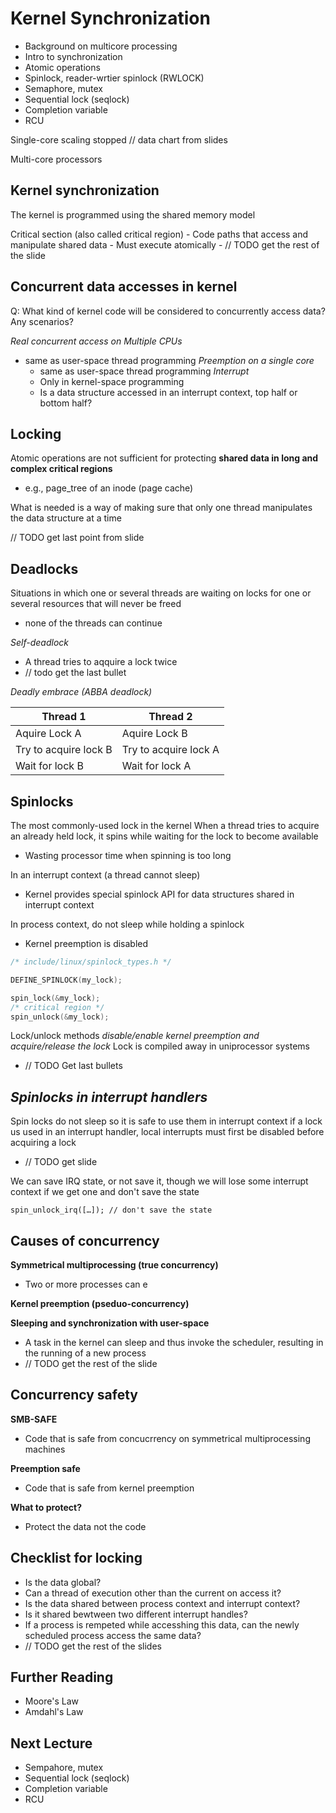 # Kernel Synchronization

- Background on multicore processing
- Intro to synchronization
- Atomic operations
- Spinlock, reader-wrtier spinlock (RWLOCK)
- Semaphore, mutex
- Sequential lock (seqlock)
- Completion variable
- RCU

Single-core scaling stopped
// data chart from slides


Multi-core processors


## Kernel synchronization

The kernel is programmed using the shared memory model

Critical section (also called critical region)
    - Code paths that access and manipulate shared data
    - Must execute atomically
    - // TODO get the rest of the slide 

## Concurrent data accesses in kernel 
Q: What kind of kernel code will be considered to concurrently access data? Any scenarios?

*Real concurrent access on Multiple CPUs*
 - same as user-space thread programming
*Preemption on a single core*
    -  same as user-space thread programming
*Interrupt*
    - Only in kernel-space programming
    - Is a data structure accessed in an interrupt context, top half or bottom half?



## Locking
Atomic operations are not sufficient for protecting **shared data in long and complex critical regions**
- e.g., page_tree of an inode (page cache)

What is needed is a way of making sure that only one thread manipulates the data structure at a time

// TODO get last point from slide


## Deadlocks
Situations in which one or several threads are waiting on locks for one or several resources that will never be freed
-  none of the threads can continue

*Self-deadlock*
- A thread tries to aqquire a lock twice
- // todo get the last bullet

*Deadly embrace (ABBA deadlock)*

| Thread 1 | Thread 2
|-----------------------|-----------------------|
| Aquire Lock A         | Aquire Lock B
| Try to acquire lock B	| Try to acquire lock A
| Wait for lock B       | Wait for lock A


## Spinlocks 

The most commonly-used lock in the kernel
When a thread tries to acquire an already held lock, it spins while waiting for the lock to become available 
- Wasting processor time when spinning is too long

In an interrupt context (a thread cannot sleep)
- Kernel provides special spinlock API for data structures shared in interrupt context

In process context, do not sleep while holding a spinlock
- Kernel preemption is disabled

```c
/* include/linux/spinlock_types.h */

DEFINE_SPINLOCK(my_lock);

spin_lock(&my_lock);
/* critical region */
spin_unlock(&my_lock);
```

Lock/unlock methods *disable/enable kernel preemption and acquire/release the lock*
Lock is compiled away in uniprocessor systems 
 - // TODO Get last bullets 

## *Spinlocks in interrupt handlers*

Spin locks do not sleep so it is safe to use them in interrupt context
if a lock us used in an interrupt handler, local interrupts must first be disabled before acquiring a lock
- // TODO get slide


We can save IRQ state, or not save it, though we will lose some interrupt context if we get one and don't save the state

`spin_unlock_irq([…]); // don't save the state`


## Causes of concurrency

**Symmetrical multiprocessing (true concurrency)**
- Two or more processes can e

**Kernel preemption (pseduo-concurrency)**

**Sleeping and synchronization with user-space**
- A task in the kernel can sleep and thus invoke the scheduler, resulting in the running of a new process
- // TODO get the rest of the slide


## Concurrency safety
**SMB-SAFE**
- Code that is safe from concucrrency on symmetrical multiprocessing machines

**Preemption safe**
- Code that is safe from kernel preemption

**What to protect?**
- Protect the data not the code

## Checklist for locking
- Is the data global?
- Can a thread of execution other than the current on access it?
- Is the data shared between process context and interrupt context?
- Is it shared bewtween two different interrupt handles?
- If a process is rempeted while accesshing this data, can the newly scheduled process access the same data?
- // TODO get the rest of the slides

## Further Reading
- Moore's Law
- Amdahl's Law

## Next Lecture
- Sempahore, mutex
- Sequential lock (seqlock)
- Completion variable
- RCU
